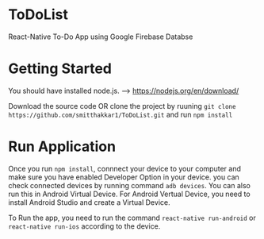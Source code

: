 # ToDoList
React-Native To-Do App using Google Firebase Databse

# Getting Started

You should have installed node.js. --> https://nodejs.org/en/download/

Download the source code OR clone the project by ruuning `git clone https://github.com/smitthakkar1/ToDoList.git` and run `npm install`

# Run Application

Once you run `npm install`, connnect your device to your computer and make sure you have enabled Developer Option in your device. you can check connected devices by running command `adb devices`. You can also run this in Android Virtual Device. For Android Vertual Device, you need to install Android Studio and create a Virtual Device.

To Run the app, you need to run the command `react-native run-android` or `react-native run-ios` according to the device.
